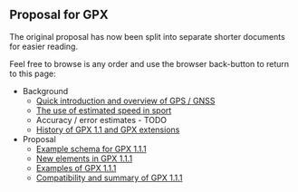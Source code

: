 ## Proposal for GPX

The original proposal has now been split into separate shorter documents for easier reading.

Feel free to browse is any order and use the browser back-button to return to this page:

- Background
  - [Quick introduction and overview of GPS / GNSS](intro.md)
  - [The use of estimated speed in sport](speed.md)
  - Accuracy / error estimates - TODO
  - [History of GPX 1.1 and GPX extensions](history.md)
- Proposal
  - [Example schema for GPX 1.1.1](enhancements.md)
  - [New elements in GPX 1.1.1](elements.md)
  - [Examples of GPX 1.1.1](examples.md)
  - [Compatibility and summary of GPX 1.1.1](summary.md)
